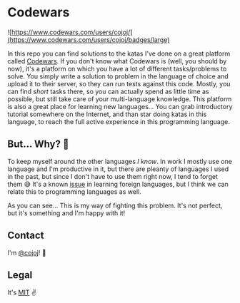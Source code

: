 # Codewars

![https://www.codewars.com/users/cojoj/](https://www.codewars.com/users/cojoj/badges/large)

In this repo you can find solutions to the katas I've done on a great platform called [Codewars](https://www.codewars.com/).
If you don't know what Codewars is (well, you should by now), it's a platform on which you have a lot of different tasks/problems to solve. You simply write a solution to problem in the language of choice and upload it to their server, so they can run tests against this code.
Mostly, you can find _short_ tasks there, so you can actually spend as little time as possible, but still take care of your multi-language knowledge.
This platform is also a great place for learning new languages... You can grab introductory tutorial somewhere on the Internet, and than star doing katas in this language, to reach the full active experience in this programming language.

## But... Why? 🤔

To keep myself around the other languages _I know_. In work I mostly use one language and I'm productive in it, but there are pleanty of languages I used in the past, but since I don't have to use them right now, I tend to forget them 😅 
It's a known [issue](https://www.psychologytoday.com/blog/life-bilingual/201103/language-forgetting) in learning foreign languages, but I think we can relate this to programming languages as well.

As you can see... This is my way of fighting this problem. It's not perfect, but it's something and I'm happy with it!

## Contact

I'm [@cojoj](https://twitter.com/cojoj)! 👊

## Legal

It's [MIT](/LICENSE) ✌️
